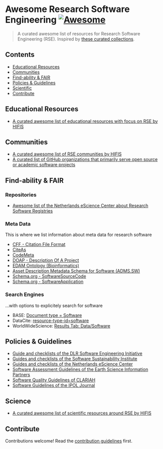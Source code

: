 # Awesome Research Software Engineering [![Awesome](https://awesome.re/badge.svg)](https://awesome.re)

> A curated awesome list of resources for Research Software Engineering (RSE). Inspired by [these curated collections](https://github.com/sindresorhus/awesome).

## Contents

- [Educational Resources](#educational-resources)
- [Communities](#communities)
- [Find-ability & FAIR](#find-ability--fair)
- [Policies & Guidelines](#policies--guidelines)
- [Scientific](#science)
- [Contribute](#contribute)

##  Educational Resources

- [A curated awesome list of educational resources with focus on RSE by HIFIS](https://github.com/hifis-net/awesome-rse-education)

## Communities

- [A curated awesome list of RSE communities by HIFIS](https://github.com/hifis-net/awesome-rse-communities)
- [A curated list of GitHub organizations that primarily serve open source or academic software projects](https://github.com/rseng/awesome-rseng)

## Find-ability & FAIR

### Repositories
- [Awesome list of the Netherlands eScience Center about Research Software Registries](https://github.com/NLeSC/awesome-research-software-registries)

### Meta Data
This is where we list information about meta data for research software
- [CFF - Citation File Format](https://citation-file-format.github.io/)
- [CiteAs](http://citeas.org/)
- [CodeMeta](https://codemeta.github.io/)
- [DOAP - Description Of A Project](https://github.com/ewilderj/doap)
- [EDAM Ontology (Bioinformatics)](http://edamontology.org/page)
- [Asset Description Metadata Schema for Software (ADMS.SW)](https://joinup.ec.europa.eu/svn/adms_foss/adms_sw_v1.00/adms_sw_v1.00.htm)
- [Schema.org - SoftwareSourceCode](https://schema.org/SoftwareSourceCode)
- [Schema.org - SoftwareApplication](https://schema.org/SoftwareApplication)

### Search Engines
...with options to explicitely search for software

- BASE: [Document type = Software](https://www.base-search.net/Search/Results?type=all&lookfor=doctype%3A6&ling=0&oaboost=1&name=&thes=&refid=dcresen&newsearch=1)
- DataCite: [resource-type-id=software](https://search.datacite.org/works?query=&resource-type-id=software)
- WorldWideScience: [Results Tab: Data/Software](https://worldwidescience.org/)


## Policies & Guidelines

- [Guide and checklists of the DLR Software Engineering Initiative](https://rse.dlr.de/01_guidelines.html)
- [Guides and checklists of the Software Sustainability Institute](https://www.software.ac.uk/guides)
- [Guides and checklists of the Netherlands eScience Center](https://guide.esciencecenter.nl/#/)
- [Software Assessment Guidelines of the Earth Science Information Partners](https://esipfed.github.io/Software-Assessment-Guidelines/)
- [Software Quality Guidelines of CLARIAH](https://github.com/CLARIAH/software-quality-guidelines)
- [Software Guidelines of the IPOL Journal](https://tools.ipol.im/wiki/ref/software_guidelines/)

## Science
- [A curated awesome list of scientific resources around RSE by HIFIS](https://github.com/hifis-net/awesome-rse-science)

## Contribute

Contributions welcome! Read the [contribution guidelines](contributing.md) first.
